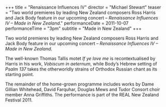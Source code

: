 +++
title = "Renaissance Influences IV"
director = "Michael Stewart"
teaser = "Two world premieres by leading New Zealand composers Ross Harris and Jack Body feature in our upcoming concert – *Renaissance Influences IV – Made in New Zealand*."
performanceDate = 2011-10-07
performanceTime = "3pm"
subtitle = "Made in New Zealand"
+++

Two world premieres by leading New Zealand composers Ross Harris and Jack Body feature in our upcoming concert – *Renaissance Influences IV – Made in New Zealand*.


The well-known Thomas Tallis motet *If ye love me* is recontextualised by Harris in his work, *Vobiscum in aeternum*, while Body’s Hebrew setting of *Psalm 137* takes the otherworldly strains of Orthodox Russian chant as its starting point.


The remainder of the home-grown programme includes works by Dame Gillian Whitehead, David Farquhar, Douglas Mews and Tudor Consort choir member Anna Griffiths. The performance is part of the REAL New Zealand Festival 2011.

